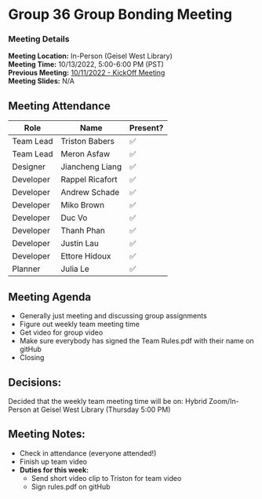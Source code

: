 # Group 36 Group Bonding Meeting
### Meeting Details
**Meeting Location:** In-Person (Geisel West Library)  
**Meeting Time:** 10/13/2022, 5:00-6:00 PM (PST)  
**Previous Meeting:** [10/11/2022 - KickOff Meeting](https://github.com/cse110-sp21-group36/cse110-sp21-group36/blob/main/admin/meetings/101122-kickoff.md)   
**Meeting Slides:** N/A   

## Meeting Attendance
| Role | Name | Present? |
| --- | --- | --- |
| Team Lead | Triston Babers |✅|
| Team Lead | Meron Asfaw |✅|
| Designer | Jiancheng Liang |✅|
| Developer | Rappel Ricafort |✅|
| Developer | Andrew Schade |✅|
| Developer | Miko Brown |✅|
| Developer | Duc Vo |✅|
| Developer | Thanh Phan |✅|
| Developer | Justin Lau |✅|
| Developer | Ettore Hidoux |✅|
| Planner | Julia Le |✅|

## Meeting Agenda
 - Generally just meeting and discussing group assignments
 - Figure out weekly team meeting time
 - Get video for group video
 - Make sure everybody has signed the Team Rules.pdf with their name on gitHub
 - Closing
 
 ## Decisions:
 Decided that the weekly team meeting time will be on: Hybrid Zoom/In-Person at Geisel West Library (Thursday 5:00 PM)
 
 ## Meeting Notes:
- Check in attendance (everyone attended!)
- Finish up team video
- **Duties for this week:**
   - Send short video clip to Triston for team video
   - Sign rules.pdf on gitHub

